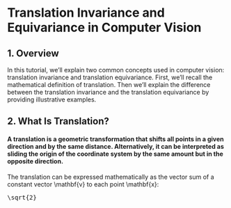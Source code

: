 # Translation Invariance and Equivariance in Computer Vision

## 1. Overview

In this tutorial, we’ll explain two common concepts used in computer vision: translation invariance and translation equivariance. First, we’ll recall the mathematical definition of translation. Then we’ll explain the difference between the translation invariance and the translation equivariance by providing illustrative examples.
## 2. What Is Translation?
#### A translation is a geometric transformation that shifts all points in a given direction and by the same distance. Alternatively, it can be interpreted as sliding the origin of the coordinate system by the same amount but in the opposite direction.
The translation can be expressed mathematically as the vector sum of a constant vector \mathbf{v} to each point \mathbf{x}:

<pre xml:lang="latex">\sqrt{2}</pre>
<script type="text/javascript" async

$$\left( \sum_{k=1}^n a_k b_k \right)^2 \leq \left( \sum_{k=1}^n a_k^2 \right) \left( \sum_{k=1}^n b_k^2 \right)$$
